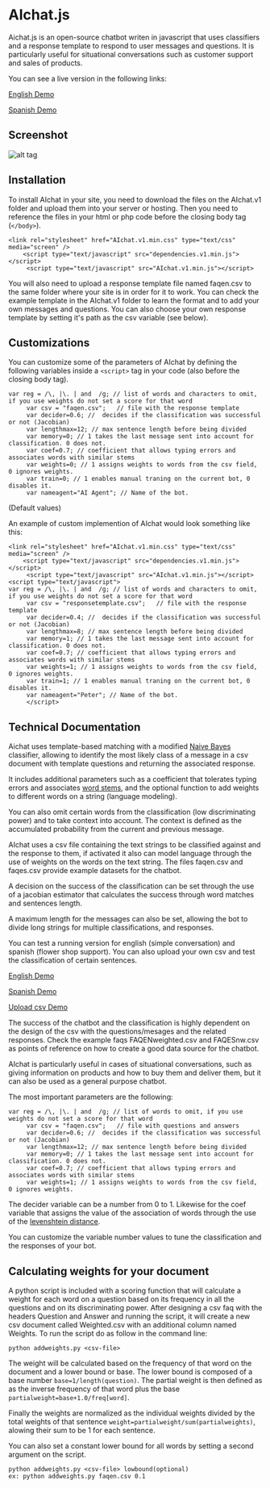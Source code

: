 # AIchat.js

Aichat.js is an open-source chatbot writen in javascript that uses classifiers and a response template to respond to user messages and questions. It is particularly useful for situational conversations such as customer support and sales of products. 

You can see a live version in the following links:

[English Demo](http://www.onl.cl/AIchat/ "english AIchat")

[Spanish Demo](http://www.onl.cl/AIchat/indexes.html "spanish AIchat")

## Screenshot

![alt tag](https://raw.githubusercontent.com/allendecid/AIchat/master/AIchat.v1/AIchat.png)

## Installation

To install AIchat in your site, you need to download the files on the AIchat.v1 folder and upload them into your server or hosting. Then you need to reference the files in your html or php code before the closing body tag (`</body>`).

```
<link rel="stylesheet" href="AIchat.v1.min.css" type="text/css" media="screen" />
    <script type="text/javascript" src="dependencies.v1.min.js"></script>
     <script type="text/javascript" src="AIchat.v1.min.js"></script>
```

You will also need to upload a response template file named faqen.csv to the same folder where your site is in order for it to work. You can check the example template in the AIchat.v1 folder to learn the format and to add your own messages and questions. You can also choose your own response template by setting it's path as the csv variable (see below).

## Customizations

You can customize some of the parameters of AIchat by defining the following variables inside a `<script>` tag in your code (also before the closing body tag).

```
var reg = /\, |\. | and  /g; // list of words and characters to omit, if you use weights do not set a score for that word
     var csv = "faqen.csv";   // file with the response template
     var decider=0.6; //  decides if the classification was successful or not (Jacobian)
     var lengthmax=12; // max sentence length before being divided
     var memory=0; // 1 takes the last message sent into account for classification. 0 does not.
     var coef=0.7; // coefficient that allows typing errors and associates words with similar stems
     var weights=0; // 1 assigns weights to words from the csv field, 0 ignores weights.
     var train=0; // 1 enables manual traning on the current bot, 0 disables it.
     var nameagent="AI Agent"; // Name of the bot.
```
(Default values)

An example of custom implemention of AIchat would look something like this:

```
<link rel="stylesheet" href="AIchat.v1.min.css" type="text/css" media="screen" />
    <script type="text/javascript" src="dependencies.v1.min.js"></script>
     <script type="text/javascript" src="AIchat.v1.min.js"></script>
<script type="text/javascript">
var reg = /\, |\. | and  /g; // list of words and characters to omit, if you use weights do not set a score for that word
     var csv = "responsetemplate.csv";   // file with the response template
     var decider=0.4; //  decides if the classification was successful or not (Jacobian)
     var lengthmax=8; // max sentence length before being divided
     var memory=1; // 1 takes the last message sent into account for classification. 0 does not.
     var coef=0.7; // coefficient that allows typing errors and associates words with similar stems
     var weights=1; // 1 assigns weights to words from the csv field, 0 ignores weights.
     var train=1; // 1 enables manual traning on the current bot, 0 disables it.
     var nameagent="Peter"; // Name of the bot.
     </script>
```

## Technical Documentation

Aichat uses template-based matching with a modified [Naive Bayes](https://web.stanford.edu/class/cs124/lec/naivebayes.pdf "Naive Bayes") classifier, allowing to identify the most likely class of a message in a csv document with template questions and returning the associated response. 

It includes additional parameters such as a coefficient that tolerates typing errors and associates [word stems](https://en.wikipedia.org/wiki/Word_stem "word stems"), and the optional function to add weights to different words on a string (language modeling).  

You can also omit certain words from the classification (low discriminating power) and to take context into account. The context is defined as the accumulated probability from the current and previous message.

AIchat uses a csv file containing the text strings to be classified against and the response to them, if activated it also can model language through the use of weights on the words on the text string. The files faqen.csv and faqes.csv provide example datasets for the chatbot.

A decision on the success of the classification can be set through the use of a jacobian estimator that calculates the success through word matches and  sentences length.

A maximum length for the messages can also be set, allowing the bot to divide long strings for multiple classifications, and responses.

You can test a running version for english (simple conversation) and spanish (flower shop support). You can also upload your own csv and test the classification of certain sentences.

[English Demo](http://www.onl.cl/AIchat/ "english AIchat")

[Spanish Demo](http://www.onl.cl/AIchat/indexes.html "spanish AIchat")

[Upload csv Demo](http://www.onl.cl/AIchat/loadfile.html "upload AIchat")

The success of the chatbot and the classification is highly dependent on the design of the csv with the questions/mesages and the related responses. Check the example faqs FAQENweighted.csv and FAQESnw.csv as points of reference on how to create a good data source for the chatbot.

AIchat is particularly useful in cases of situational conversations, such as giving information on products and how to buy them and deliver them, but it can also be used as a general purpose chatbot.

The most important parameters are the following:

```
var reg = /\, |\. | and  /g; // list of words to omit, if you use weights do not set a score for that word
     var csv = "faqen.csv";   // file with questions and answers
     var decider=0.6; //  decides if the classification was successful or not (Jacobian)
     var lengthmax=12; // max sentence length before being divided
     var memory=0; // 1 takes the last message sent into account for classification. 0 does not.
     var coef=0.7; // coefficient that allows typing errors and associates words with similar stems
     var weights=1; // 1 assigns weights to words from the csv field, 0 ignores weights.
```
The decider variable can be a number from 0 to 1. Likewise for the coef variable that assigns the value of the association of words through the use of the [levenshtein distance](https://en.wikipedia.org/wiki/Levenshtein_distance "levenshtein distance"). 

You can customize the variable number values to tune the classification and the responses of your bot.

## Calculating weights for your document

A python script is included with a scoring function that will calculate a weight for each word on a question based on its frequency in all the questions and on its discriminating power. After designing a csv faq with the headers Question and Answer and running the script, it will create a new csv document called Weighted.csv with an additional column named Weights. 
To run the script do as follow in the command line:
```
python addweights.py <csv-file>
```
The weight will be calculated based on the frequency of that word on the document and a lower bound or base. 
The lower bound is composed of a base number `base=1/length(question)`. 
The partial weight is then defined as as the inverse frequency of that word plus the base `partialweight=base+1.0/freq[word]`. 

Finally the weights are normalized as the individual weights divided by the total weights of that sentence `weight=partialweight/sum(partialweights)`, alowing their sum to be 1 for each sentence.

You can also set a constant lower bound for all words by setting a second argument on the script.
```
python addweights.py <csv-file> lowbound(optional)
ex: python addweights.py faqen.csv 0.1
```
